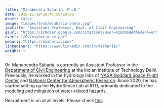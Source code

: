 ```yaml
---
title: "Manabendra Saharia, Ph.D."
date: 2018-11-19T10:47:58+10:00
draft: false
image: "images/team/msaharia-photo.jpg"
jobtitle: "Assistant Professor, Dept. of Civil Engineering"
gsurl: "https://scholar.google.com/citations?user=XZQ3N6QAAAAJ&hl=en"
cvurl: "/CV/msaharia_cv.pdf"
weburl: "https://msaharia.com/"
linkedinurl: "https://www.linkedin.com/in/msaharia/"
weight: 1
---
```


Dr. Manabendra Saharia is currently an Assistant Professor in the [Department of Civil Engineering](http://civil.iitd.ac.in/index.php?lmenuid=faculty) at the Indian Institute of Technology Delhi. Previously, he worked in the hydrology labs of [NASA Goddard Space Flight Center](https://science.gsfc.nasa.gov/earth/hydrology/) and [National Center for Atmospheric Research](https://ncar.github.io/hydrology/). Since 2020, he has started setting up the HydroSense Lab at IITD, primarily dedicated to the modeling and mitigation of water-related hazards.

Recruitment is on at all levels. Please check [this](https://hydrosenselab.github.io/join/).

